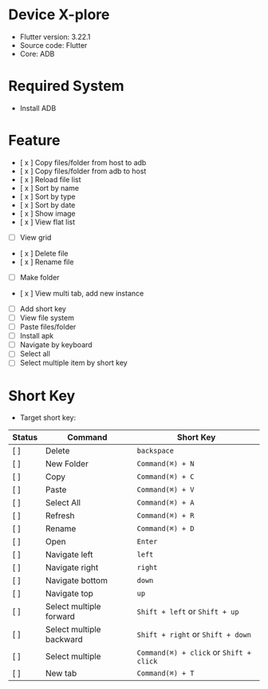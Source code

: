 # Device X-plore

- Flutter version: 3.22.1
- Source code: Flutter
- Core: ADB

# Required System
- Install ADB

# Feature
- [ x ] Copy files/folder from host to adb
- [ x ] Copy files/folder from adb to host
- [ x ] Reload file list
- [ x ] Sort by name
- [ x ] Sort by type
- [ x ] Sort by date
- [ x ] Show image
- [ x ] View flat list
- [  ] View grid 
- [ x ] Delete file
- [ x ] Rename file
- [  ] Make folder
- [ x ] View multi tab, add new instance
- [  ] Add short key
- [  ] View file system 
- [  ] Paste files/folder
- [  ] Install apk
- [  ] Navigate by keyboard
- [  ] Select all
- [  ] Select multiple item by short key

# Short Key

- Target short key:

Status | Command | Short Key
---|--- | ---
[ ] | Delete| `backspace`
[ ] | New Folder | `Command(⌘) + N`
[ ] | Copy | `Command(⌘) + C`
[ ] | Paste | `Command(⌘) + V`
[ ] | Select All | `Command(⌘) + A`
[ ] | Refresh | `Command(⌘) + R`
[ ] | Rename | `Command(⌘) + D`
[ ] | Open | `Enter`
[ ] | Navigate left | `left`
[ ] | Navigate right | `right`
[ ] | Navigate bottom | `down`
[ ] | Navigate top | `up`
[ ] | Select multiple forward | `Shift + left` or `Shift + up`
[ ] | Select multiple backward | `Shift + right` or `Shift + down`
[ ] | Select multiple  | `Command(⌘) + click` or `Shift + click`
[ ] | New tab  | `Command(⌘) + T`

